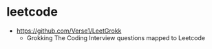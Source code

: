# leetcode

- https://github.com/Verse1/LeetGrokk
  - Grokking The Coding Interview questions mapped to Leetcode
